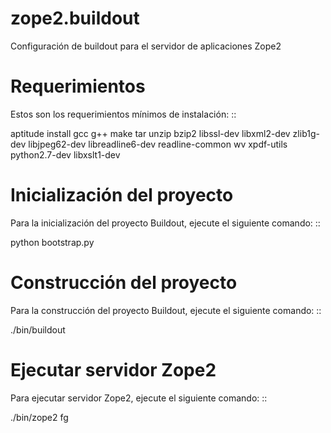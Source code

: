 zope2.buildout
==============

Configuración de buildout para el servidor de aplicaciones Zope2

Requerimientos
==============

Estos son los requerimientos mínimos de instalación: ::

  aptitude install gcc g++ make tar unzip bzip2 libssl-dev libxml2-dev zlib1g-dev libjpeg62-dev libreadline6-dev readline-common wv xpdf-utils python2.7-dev libxslt1-dev

Inicialización del proyecto
===========================

Para la inicialización del proyecto Buildout, ejecute el siguiente comando: ::

  python bootstrap.py

Construcción del proyecto
=========================

Para la construcción del proyecto Buildout, ejecute el siguiente comando: ::

  ./bin/buildout

Ejecutar servidor Zope2
=======================

Para ejecutar servidor Zope2, ejecute el siguiente comando: ::

  ./bin/zope2 fg



